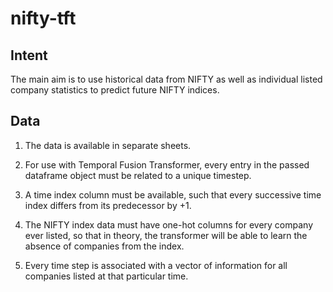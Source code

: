 # nifty-tft

## Intent

The main aim is to use historical data from NIFTY as well as individual listed company statistics to predict future NIFTY indices. 

## Data

1. The data is available in separate sheets. 

2. For use with Temporal Fusion Transformer, every entry in the passed dataframe object must be related to a unique timestep. 

3. A time index column must be available, such that every successive time index differs from its predecessor by $+1$. 

4. The NIFTY index data must have one-hot columns for every company ever listed, so that in theory, the transformer will be able to learn the absence of companies from the index. 

5. Every time step is associated with a vector of information for all companies listed at that particular time.
